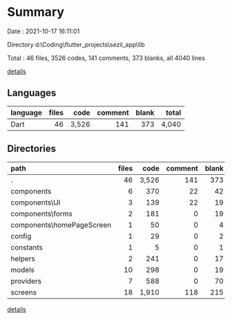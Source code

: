 # Summary

Date : 2021-10-17 16:11:01

Directory d:\Coding\flutter_projects\sezil_app\lib

Total : 46 files,  3526 codes, 141 comments, 373 blanks, all 4040 lines

[details](details.md)

## Languages
| language | files | code | comment | blank | total |
| :--- | ---: | ---: | ---: | ---: | ---: |
| Dart | 46 | 3,526 | 141 | 373 | 4,040 |

## Directories
| path | files | code | comment | blank | total |
| :--- | ---: | ---: | ---: | ---: | ---: |
| . | 46 | 3,526 | 141 | 373 | 4,040 |
| components | 6 | 370 | 22 | 42 | 434 |
| components\UI | 3 | 139 | 22 | 19 | 180 |
| components\forms | 2 | 181 | 0 | 19 | 200 |
| components\homePageScreen | 1 | 50 | 0 | 4 | 54 |
| config | 1 | 29 | 0 | 2 | 31 |
| constants | 1 | 5 | 0 | 1 | 6 |
| helpers | 2 | 241 | 0 | 17 | 258 |
| models | 10 | 298 | 0 | 19 | 317 |
| providers | 7 | 588 | 0 | 70 | 658 |
| screens | 18 | 1,910 | 118 | 215 | 2,243 |

[details](details.md)